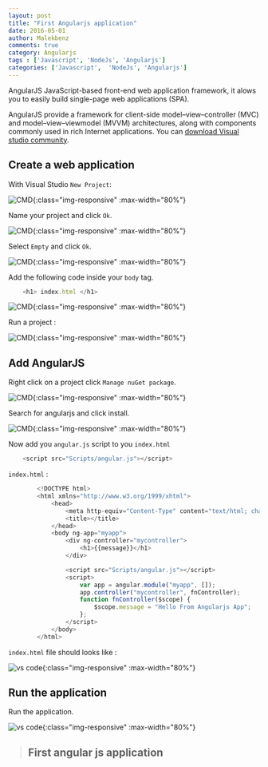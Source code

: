 ```yaml
---
layout: post
title: "First Angularjs application"
date: 2016-05-01
author: Malekbenz
comments: true
category: Angularjs
tags : ['Javascript', 'NodeJs', 'Angularjs']
categories: ['Javascript',  'NodeJs', 'Angularjs']
---
```


AngularJS JavaScript-based front-end web application framework, it alows you to easily build single-page web applications (SPA). 
 
AngularJS provide a framework for client-side model–view–controller (MVC) and model–view–viewmodel (MVVM) architectures, along with components commonly used in rich Internet applications. You can [download Visual studio community](https://www.visualstudio.com/en-us/news/vs2013-community-vs.aspx).  

## Create a web application  

With Visual Studio `New Project`:  

![CMD](/images/vstudio/vsnewproject.png){:class="img-responsive" :max-width="80%"}

Name your project and click `Ok`. 

![CMD](/images/vstudio/vsnewprojectempty.png){:class="img-responsive" :max-width="80%"}

Select `Empty` and click `Ok`.

![CMD](/images/vstudio/vsnewhtml.png){:class="img-responsive" :max-width="80%"}

Add the following code inside your `body` tag.

```javascript
    <h1> index.html </h1>
```
![CMD](/images/vstudio/index.html.png){:class="img-responsive" :max-width="80%"}

Run a project : 

![CMD](/images/vstudio/index.html.prev.png){:class="img-responsive" :max-width="80%"}

## Add AngularJS   

Right click on a project click `Manage nuGet package`.

![CMD](/images/vstudio/add.angular.png){:class="img-responsive" :max-width="80%"}

Search for angularjs and click install.

![CMD](/images/vstudio/add.angular.nuget.png){:class="img-responsive" :max-width="80%"}

Now add you `angular.js` script to you `index.html`

```javascript
    <script src="Scripts/angular.js"></script>
```

`index.html` : 

```javascript
        <!DOCTYPE html>
        <html xmlns="http://www.w3.org/1999/xhtml">
            <head>
                <meta http-equiv="Content-Type" content="text/html; charset=utf-8" />
                <title></title>
            </head>
            <body ng-app="myapp">
                <div ng-controller="mycontroller">
                    <h1>{{message}}</h1>
                </div>

                <script src="Scripts/angular.js"></script>
                <script>
                    var app = angular.module("myapp", []);
                    app.controller("mycontroller", fnController);
                    function fnController($scope) {
                        $scope.message = "Hello From Angularjs App";
                    };
                </script>
            </body>
        </html>

```

`index.html` file should looks like :

![vs code](/images/vstudio/angular.First.png){:class="img-responsive" :max-width="80%"}


## Run the application 
    
Run the application. 

![vs code](/images/vstudio/angular.First.preview.png){:class="img-responsive" :max-width="80%"}



>
> ## **First angular js application**
>